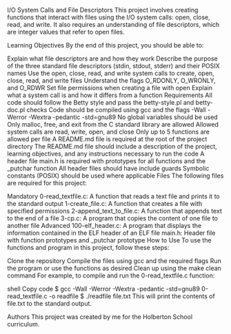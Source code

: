 I/O System Calls and File Descriptors
This project involves creating functions that interact with files using the I/O system calls: open, close, read, and write. It also requires an understanding of file descriptors, which are integer values that refer to open files.

Learning Objectives
By the end of this project, you should be able to:

Explain what file descriptors are and how they work
Describe the purpose of the three standard file descriptors (stdin, stdout, stderr) and their POSIX names
Use the open, close, read, and write system calls to create, open, close, read, and write files
Understand the flags O_RDONLY, O_WRONLY, and O_RDWR
Set file permissions when creating a file with open
Explain what a system call is and how it differs from a function
Requirements
All code should follow the Betty style and pass the betty-style.pl and betty-doc.pl checks
Code should be compiled using gcc and the flags -Wall -Werror -Wextra -pedantic -std=gnu89
No global variables should be used
Only malloc, free, and exit from the C standard library are allowed
Allowed system calls are read, write, open, and close
Only up to 5 functions are allowed per file
A README.md file is required at the root of the project directory
The README.md file should include a description of the project, learning objectives, and any instructions necessary to run the code
A header file main.h is required with prototypes for all functions and the _putchar function
All header files should have include guards
Symbolic constants (POSIX) should be used where applicable
Files
The following files are required for this project:

Mandatory
0-read_textfile.c: A function that reads a text file and prints it to the standard output
1-create_file.c: A function that creates a file with specified permissions
2-append_text_to_file.c: A function that appends text to the end of a file
3-cp.c: A program that copies the content of one file to another file
Advanced
100-elf_header.c: A program that displays the information contained in the ELF header of an ELF file
main.h: Header file with function prototypes and _putchar prototype
How to Use
To use the functions and program in this project, follow these steps:

Clone the repository
Compile the files using gcc and the required flags
Run the program or use the functions as desired
Clean up using the make clean command
For example, to compile and run the 0-read_textfile.c function:

shell
Copy code
$ gcc -Wall -Werror -Wextra -pedantic -std=gnu89 0-read_textfile.c -o readfile
$ ./readfile file.txt
This will print the contents of file.txt to the standard output.

Authors
This project was created by me  for the Holberton School curriculum.
